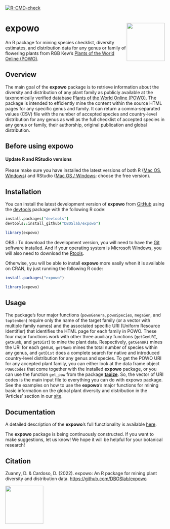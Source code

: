   <!-- badges: start -->
  [![R-CMD-check](https://github.com/DBOSlab/expowo/actions/workflows/R-CMD-check.yaml/badge.svg)](https://github.com/DBOSlab/expowo/actions/workflows/R-CMD-check.yaml)
  <!-- badges: end -->

<!-- README.md is generated from README.Rmd. Please edit that file -->

# expowo <img src="man/figures/expowo.png" align="right" alt="" width="120" />

An R package for mining species checklist, diversity estimates, and
distribution data for any genus or family of flowering plants from RGB
Kew’s [Plants of the World Online (POWO)](https://powo.science.kew.org).

## Overview

The main goal of the **expowo** package is to retrieve information about
the diversity and distribution of any plant family as publicly available
at the taxonomically verified database [Plants of the World Online
(POWO)](https://powo.science.kew.org). The package is intended to
efficiently mine the content within the source HTML pages for any
specific genus and family. It can return a comma-separated values (CSV)
file with the number of accepted species and country-level distribution
for any genus as well as the full checklist of accepted species in any
genus or family, their authorship, original publication and global
distribution.

## Before using **expowo**

#### Update R and RStudio versions

Please make sure you have installed the latest versions of both R
(<a href= "https://cran.r-project.org/bin/macosx/" target="_blank">Mac
OS</a>,
<a href= "https://cran.r-project.org/bin/windows/base/" target="_blank">Windows</a>)
and RStudio
(<a href= "https://www.rstudio.com/products/rstudio/download/" 
target="_blank">Mac OS / Windows</a>: choose the free version).

## Installation

You can install the latest development version of **expowo** from
[GitHub](https://github.com/) using the
[devtools](https://github.com/r-lib/devtools) package with the following
R code:

``` coffee
install.packages("devtools")
devtools::install_github("DBOSlab/expowo")
```

``` r
library(expowo)
```

OBS.: To download the development version, you will need to have the
[Git](http://git-scm.com/) software installed. And if your operating
system is Microsoft Windows, you will also need to download the
[Rtools](http://cran.r-project.org/bin/windows/Rtools/).

Otherwise, you will be able to install **expowo** more easily when it is
available on CRAN, by just running the following R code:

``` r
install.packages("expowo")
```

``` r
library(expowo)
```

## Usage

The package’s four major functions (`powoGenera`, `powoSpecies`,
`megaGen`, and `toptenGen`) require only the name of the target family
(or a vector with multiple family names) and the associated specific URI
(Uniform Resource Identifier) that identifies the HTML page for each
family in POWO. These four major functions work with other three
auxiliary functions (`getGenURI`, `getNumb`, and `getDist`) to mine the
plant data. Respectively, `getGenURI` mines the URI for each genus,
`getNumb` mines the total number of species within any genus, and
`getDist` does a complete search for native and introduced country-level
distribution for any genus and species. To get the POWO URI for any
accepted plant family, you can either look at the data frame object
`POWOcodes` that come together with the installed **expowo** package, or
you can use the function `get_pow` from the package
[**taxize**](https://github.com/ropensci/taxize). So, the vector of URI
codes is the main input file to everything you can do with expowo
package. See the examples on how to use the **expowo**’s major functions
for mining basic information on the global plant diversity and
distribution in the ‘Articles’ section in our
[site](https://DBOSlab.github.io/expowo/).

## Documentation

A detailed description of the **expowo**’s full functionality is
available [here](https://DBOSlab.github.io/expowo/).

The **expowo** package is being continuously constructed. If you want to
make suggestions, let us know! We hope it will be helpful for your
botanical research!

## Citation

Zuanny, D. & Cardoso, D. (2022). expowo: An R package for mining plant
diversity and distribution data. <https://github.com/DBOSlab/expowo>

<img src="man/figures/DBOSlab_logo.png" align="left" alt="" width="120" />
